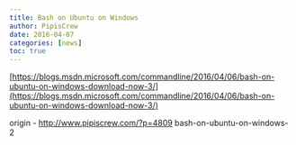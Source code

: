 ```yaml
---
title: Bash on Ubuntu on Windows
author: PipisCrew
date: 2016-04-07
categories: [news]
toc: true
---
```


[https://blogs.msdn.microsoft.com/commandline/2016/04/06/bash-on-ubuntu-on-windows-download-now-3/](https://blogs.msdn.microsoft.com/commandline/2016/04/06/bash-on-ubuntu-on-windows-download-now-3/)

origin - http://www.pipiscrew.com/?p=4809 bash-on-ubuntu-on-windows-2